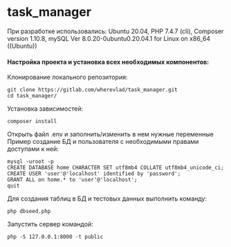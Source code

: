 # task_manager
При разработке использовались: Ubuntu 20.04, PHP 7.4.7 (cli), Composer version 1.10.8, mySQL  Ver 8.0.20-0ubuntu0.20.04.1 for Linux on x86_64 ((Ubuntu))

#### Настройка проекта и установка всех необходимых компонентов:
Клонирование локального репозитория:
```
git clone https://gitlab.com/wherevlad/task_manager.git
cd task_manager/
```

Установка зависимостей:  
```
composer install
```

Открыть файл .env и заполнить/изменить в нем нужные переменные  
Пример создание БД и пользователя с необходимыми правами доступами к ней: 
```
mysql -uroot -p
CREATE DATABASE home CHARACTER SET utf8mb4 COLLATE utf8mb4_unicode_ci;
CREATE USER 'user'@'localhost' identified by 'password';
GRANT ALL on home.* to 'user'@'localhost';
quit
```
Для создания таблиц в БД и тестовых данных выполнить команду:
```
php dbseed.php
```

Запустить сервер командой:
```
php -S 127.0.0.1:8000 -t public
```
